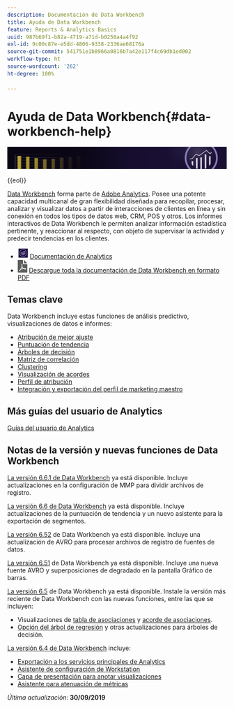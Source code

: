 ```yaml
---
description: Documentación de Data Workbench
title: Ayuda de Data Workbench
feature: Reports & Analytics Basics
uuid: 987b69f1-b82a-4719-a71d-b0250a4a4f92
exl-id: 9c00c87e-e5dd-4806-9338-2336ae68176a
source-git-commit: 541751e1b8966a0816b7a42e117f4c69db1ed002
workflow-type: ht
source-wordcount: '262'
ht-degree: 100%

---
```


# Ayuda de Data Workbench{#data-workbench-help}

![Banner](/help/home/assets/doc_banner_workbench.png)

{{eol}}

[Data Workbench](https://www.adobe.com/es/solutions/digital-analytics/data-workbench.html) forma parte de [Adobe Analytics](http://www.adobe.com/es/solutions/digital-analytics.html). Posee una potente capacidad multicanal de gran flexibilidad diseñada para recopilar, procesar, analizar y visualizar datos a partir de interacciones de clientes en línea y sin conexión en todos los tipos de datos web, CRM, POS y otros. Los informes interactivos de Data Workbench le permiten analizar información estadística pertinente, y reaccionar al respecto, con objeto de supervisar la actividad y predecir tendencias en los clientes.

* ![icono de Analytics](assets/analytics-icon-24.png) [Documentación de Analytics ](https://experienceleague.adobe.com/docs/analytics.html?lang=es)
* ![icono PDF](assets/pdf_icon.png) [Descargue toda la documentación de Data Workbench en formato PDF](/help/home/assets/data-workbench.pdf)

## Temas clave

Data Workbench incluye estas funciones de análisis predictivo, visualizaciones de datos e informes:

* [Atribución de mejor ajuste](/help/home/c-get-started/c-attribution-profiles/c-attrib-algorithmic/c-attrib-algorithmic.md)
* [Puntuación de tendencia](/help/home/c-get-started/c-analysis-vis/c-visitor-propensity/c-visitor-propensity.md)
* [Árboles de decisión](/help/home/c-get-started/c-analysis-vis/c-decision-trees/c-decision-trees.md)
* [Matriz de correlación](/help/home/c-get-started/c-analysis-vis/c-correlation-analysis/c-correlation-analysis.md)
* [Clustering](/help/home/c-get-started/c-analysis-vis/c-visitor-cluster/c-visitor-cluster.md)
* [Visualización de acordes](/help/home/c-get-started/c-analysis-vis/c-chord-visualization.md)
* [Perfil de atribución](/help/home/c-get-started/c-attribution-profiles/c-rules-attrib/c-rules-attrib.md)
* [Integración y exportación del perfil de marketing maestro](/help/home/c-get-started/c-exp-data-seg-exp/c-mmp-integration.md)

## Más guías del usuario de Analytics

[Guías del usuario de Analytics](https://experienceleague.adobe.com/docs/analytics.html?lang=es)

## Notas de la versión y nuevas funciones de Data Workbench

[La versión 6.6.1 de Data Workbench](/help/home/c-release-notes-insight/c-6-6-1.md) ya está disponible. Incluye actualizaciones en la configuración de MMP para dividir archivos de registro.

[La versión 6.6 de Data Workbench](/help/home/c-release-notes-insight/c-6-6.md) ya está disponible. Incluye actualizaciones de la puntuación de tendencia y un nuevo asistente para la exportación de segmentos.

[La versión 6.52](/help/home/c-release-notes-insight/c-6-52.md) de Data Workbench ya está disponible. Incluye una actualización de AVRO para procesar archivos de registro de fuentes de datos.

[La versión 6.51](/help/home/c-release-notes-insight/c-6-51.md) de Data Workbench ya está disponible. Incluye una nueva fuente AVRO y superposiciones de degradado en la pantalla Gráfico de barras.

[La versión 6.5](/help/home/c-release-notes-insight/c-6-5.md) de Data Workbench ya está disponible. Instale la versión más reciente de Data Workbench con las nuevas funciones, entre las que se incluyen:

* Visualizaciones de [tabla de asociaciones](/help/home/c-get-started/c-analysis-vis/associations-visualization.md) y [acorde de asociaciones](/help/home/c-get-started/c-analysis-vis/associations-chord.md).
* [Opción del árbol de regresión](/help/home/c-get-started/c-analysis-vis/c-decision-trees/c-decision-trees-regression.md) y otras actualizaciones para árboles de decisión.

[La versión 6.4 de Data Workbench](/help/home/c-release-notes-insight/c-6-4/c-6-4.md) incluye:

* [Exportación a los servicios principales de Analytics](/help/home/c-release-notes-insight/c-6-4/dwb-crs-integration.md)
* [Asistente de configuración de Workstation](/help/home/c-install-insight/install-setup/dwb-client-installer.md)
* [Capa de presentación para anotar visualizaciones](/help/home/c-get-started/c-vis/c-present-layer.md)
* [Asistente para atenuación de métricas](/help/home/c-get-started/c-vis/dwb-create-metricdim/dwb-create-metricdim.md)

*Última actualización*: **30/09/2019**
